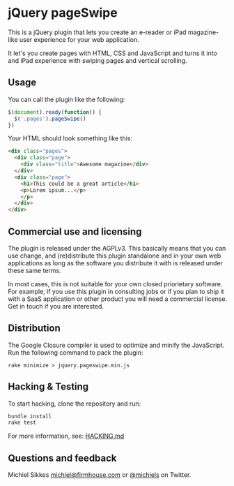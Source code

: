 # jQuery pageSwipe

This is a jQuery plugin that lets you create an e-reader or iPad
magazine-like user experience for your web application.

It let's you create pages with HTML, CSS and JavaScript and turns it into
and iPad experience with swiping pages and vertical scrolling.

## Usage

You can call the plugin like the following:

``` js
$(document).ready(function() {
  $('.pages').pageSwipe()
})
```

Your HTML should look something like this:

``` html
<div class="pages">
  <div class="page">
    <div class="title">Awesome magazine</div>
  </div>
  <div class="page">
    <h1>This could be a great article</h1>
    <p>Lorem ipsum...</p>
    </p>
  </div>
</div>
```

## Commercial use and licensing

The plugin is released under the AGPLv3. This basically means that you can
use change, and (re)distribute this plugin standalone and in your own web 
applications as long as the software you distribute it with is released
under these same terms.

In most cases, this is not suitable for your own closed priorietary software.
For example, if you use this plugin in consulting jobs or if you plan to
ship it with a SaaS application or other product you will need a commercial
license. Get in touch if you are interested.

## Distribution

The Google Closure compiler is used to optimize and minify the JavaScript.
Run the following command to pack the plugin:

```
rake minimize > jquery.pageswipe.min.js
```

## Hacking & Testing

To start hacking, clone the repository and run:

``` sh
bundle install
rake test
```

For more information, see: [HACKING.md](https://github.com/michiels/jquery-pageswipe/blob/master/HACKING.md)

## Questions and feedback

Michiel Sikkes <michiel@firmhouse.com> or [@michiels](http://twitter.com/michiels)
on Twitter.